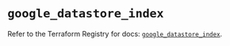 # `google_datastore_index`

Refer to the Terraform Registry for docs: [`google_datastore_index`](https://registry.terraform.io/providers/hashicorp/google/5.22.0/docs/resources/datastore_index).
